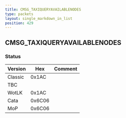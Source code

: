 ```yaml
---
title: CMSG_TAXIQUERYAVAILABLENODES
type: packets
layout: single_markdown_in_list
position: 429
---
```


## CMSG_TAXIQUERYAVAILABLENODES

### Status

Version    | Hex        | Comment
---------- | ---------- | ---------- 
Classic    | 0x1AC      | 
TBC        |            |
WotLK      | 0x1AC      | 
Cata       | 0x6C06     | 
MoP        | 0x6C06     | 